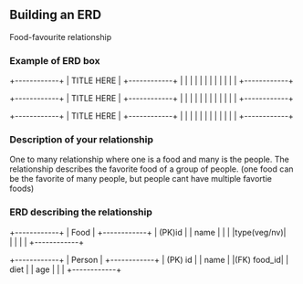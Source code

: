 ## Building an ERD 
Food-favourite relationship 
### Example of ERD box




+------------+
| TITLE HERE |
+------------+
|            |
|            |
|            |
|            |
|            |
|            |
+------------+

+------------+
| TITLE HERE |
+------------+
|            |
|            |
|            |
|            |
|            |
|            |
+------------+

+------------+
| TITLE HERE |
+------------+
|            |
|            |
|            |
|            |
|            |
|            |
+------------+

### Description of your relationship
One to many relationship where one is a food and many is the people. The relationship
describes the favorite food of a group of people.
(one food can be the favorite of many people, but people cant have multiple favortie foods)
### ERD describing the relationship
+------------+
| Food       |
+------------+
| (PK)id     |
|   name     |
|            |
|type(veg/nv)|      
|            |
|            |
+------------+

+------------+
| Person     |
+------------+
| (PK)  id   |
|  name      |
|(FK) food_id|
|    diet    |
|     age    |
|            |
+------------+

